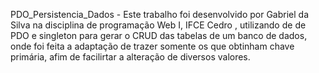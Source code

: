 PDO_Persistencia_Dados -  Este trabalho foi desenvolvido por Gabriel da Silva na disciplina de programação Web I, IFCE Cedro , utilizando de de PDO e singleton para gerar o CRUD das tabelas de um banco de dados, onde foi feita a adaptação de trazer somente os que obtinham chave primária, afim de facilirtar a alteração de diversos valores. 
